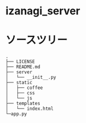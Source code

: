 izanagi_server
==============

# ソースツリー
```
.
├── LICENSE
├── README.md
├── server
│   └── __init__.py
├── static
│   ├── coffee
│   ├── css
│   └── js
├── templates
│   └── index.html
└─app.py 
```
